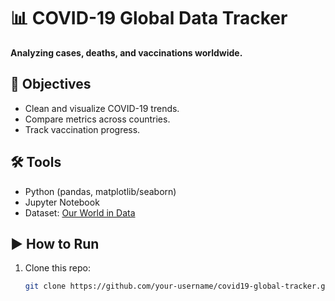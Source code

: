 # 📊 COVID-19 Global Data Tracker  
**Analyzing cases, deaths, and vaccinations worldwide.**  

## 🎯 Objectives  
- Clean and visualize COVID-19 trends.  
- Compare metrics across countries.  
- Track vaccination progress.  

## 🛠️ Tools  
- Python (pandas, matplotlib/seaborn)  
- Jupyter Notebook  
- Dataset: [Our World in Data](https://ourworldindata.org/covid-vaccinations)  

## ▶️ How to Run  
1. Clone this repo:  
   ```bash  
   git clone https://github.com/your-username/covid19-global-tracker.git  
